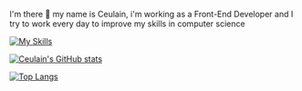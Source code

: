 I'm there 👋 my name is Ceulain, i'm working as a Front-End Developer and I try to work every day to improve my skills in computer science

[![My Skills](https://skillicons.dev/icons?i=js,html,css,jest,nextjs,nodejs,react,redux,styledcomponents,vscode,webpack)](https://skillicons.dev)

[![Ceulain's GitHub stats](https://github-readme-stats.vercel.app/api?username=ceulain&hide_title=true)](https://github.com/anuraghazra/github-readme-stats)

[![Top Langs](https://github-readme-stats.vercel.app/api/top-langs/?username=ceulain)](https://github.com/anuraghazra/github-readme-stats)


<!--
**ceulain/ceulain** is a ✨ _special_ ✨ repository because its `README.md` (this file) appears on your GitHub profile.

Here are some ideas to get you started:

- 🔭 I’m currently working on ...
- 🌱 I’m currently learning ...
- 👯 I’m looking to collaborate on ...
- 🤔 I’m looking for help with ...
- 💬 Ask me about ...
- 📫 How to reach me: ...
- 😄 Pronouns: ...
- ⚡ Fun fact: ...
-->
